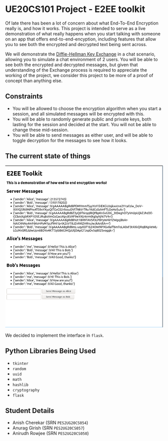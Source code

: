 # UE20CS101 Project - E2EE toolkit

Of late there has been a lot of concern about what End-To-End Encryption really is, and how it works. This project is intended to serve as a live demonstration of what really happens when you start talking with someone on an app that offers end-to-end-encyption, including features that allow you to see both the encrypted and decrypted text being sent across.

We will demonstrate the [Diffie-Hellman Key Exchange](https://en.wikipedia.org/wiki/Diffie%E2%80%93Hellman_key_exchange) in a chat scenario, allowing you to simulate a chat environment of 2 users. You will be able to see both the encrypted and decrypted messages, but given that understanding of the Exchange process is required to appreciate the working of the project, we consider this project to be more of a proof of concept than anything else.

## Constraints
* You will be allowed to choose the encryption algorithm when you start a session, and all simulated messages will be encrypted with this.
* You will be able to randomly generate public and private keys, both lasting for the session and decided at the start. You will not be able to change these mid-session.
* You will be able to send messages as either user, and will be able to toggle decryption for the messages to see how it looks. 

## The current state of things
![](./UI.png)

We decided to implement the interface in `flask`.


## Python Libraries Being Used
* `tkinter`
* `random`
* `uuid`
* `math`
* `hashlib`
* `cryptography`
* `flask`

## Student Details
* Anish Cherekar (SRN `PES2UG20CS054`)
* Anurag Girish (SRN `PES2UG20CS057`)
* Anirudh Rowjee (SRN `PES2UG20CS050`)
